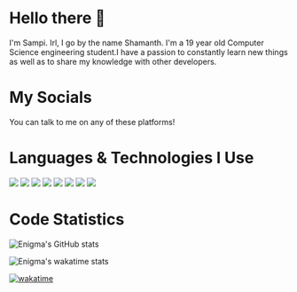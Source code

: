 # Hello there 👋

I'm Sampi. Irl, I go by the name Shamanth. I'm a 19 year old Computer Science engineering student.I have a passion to constantly learn new things as well as to share my knowledge with other developers. 

# My Socials

You can talk to me on any of these platforms!



# Languages & Technologies I Use

<p align="left">
  <img src="https://img.shields.io/badge/-JavaScript-brightgreen?style=for-the-badge&logo=JavaScript&logoColor=000000&color=F7DF1E">
  <img src="https://img.shields.io/badge/-HTML-brightgreen?style=for-the-badge&logo=HTML5&logoColor=ffffff&color=E34F26">
  <img src="https://img.shields.io/badge/-C-brightgreen?style=for-the-badge&logo=C&logoColor=ffffff&color=A8B9CC">
  <img src="https://img.shields.io/badge/-Go-blue?style=for-the-badge">
  <img src="https://img.shields.io/badge/-Java-brightgreen?style=for-the-badge&logo=Java&logoColor=ffffff&color=007396">
  <img src="https://img.shields.io/badge/-VS%20Code-brightgreen?style=for-the-badge&logo=Visual%20Studio%20Code&logoColor=ffffff&color=007ACC">
  <img src="https://img.shields.io/badge/-Git-brightgreen?style=for-the-badge&logo=Git&logoColor=000000&color=F05032">
  <img src="https://img.shields.io/badge/-GitHub-brightgreen?style=for-the-badge&logo=GitHub&logoColor=ffffff&color=181717">
 
</p>

# Code Statistics

![Enigma's GitHub stats](https://github-readme-stats.vercel.app/api?username=Shamanthdandin&count_private=true&show_icons=true&theme=radical&include_all_commits=true)

![Enigma's wakatime stats](https://github-readme-stats.vercel.app/api/wakatime?username=Shamanthdandin&theme=radical&custom_title=Enigma%27s+Wakatime+Stats&layout=compact)

[![wakatime](https://wakatime.com/badge/user/b5a8a03a-b5e2-4f31-b598-a3d5a0feef3e.svg)](https://wakatime.com/@b5a8a03a-b5e2-4f31-b598-a3d5a0feef3e)
